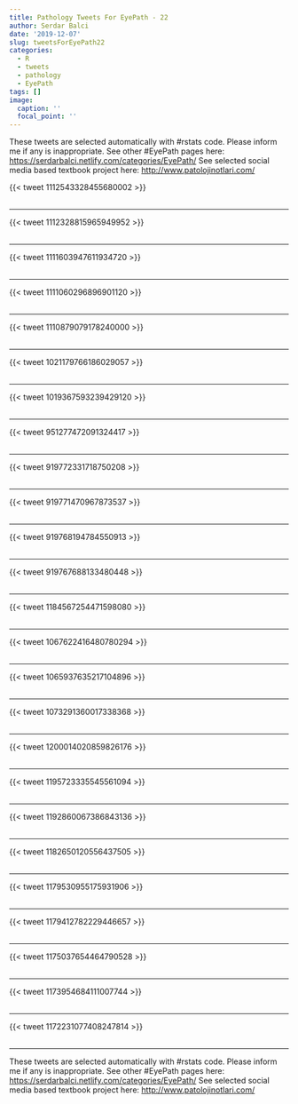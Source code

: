 ```yaml
---
title: Pathology Tweets For EyePath - 22
author: Serdar Balci
date: '2019-12-07'
slug: tweetsForEyePath22
categories:
  - R
  - tweets
  - pathology
  - EyePath
tags: []
image:
  caption: ''
  focal_point: ''
---
```



These tweets are selected automatically with #rstats code. Please inform me if any is inappropriate.
See other #EyePath pages here: https://serdarbalci.netlify.com/categories/EyePath/ 
See selected social media based textbook project here: http://www.patolojinotlari.com/

{{< tweet 1112543328455680002 >}}
<br>
<br>
<hr>
{{< tweet 1112328815965949952 >}}
<br>
<br>
<hr>
{{< tweet 1111603947611934720 >}}
<br>
<br>
<hr>
{{< tweet 1111060296896901120 >}}
<br>
<br>
<hr>
{{< tweet 1110879079178240000 >}}
<br>
<br>
<hr>
{{< tweet 1021179766186029057 >}}
<br>
<br>
<hr>
{{< tweet 1019367593239429120 >}}
<br>
<br>
<hr>
{{< tweet 951277472091324417 >}}
<br>
<br>
<hr>
{{< tweet 919772331718750208 >}}
<br>
<br>
<hr>
{{< tweet 919771470967873537 >}}
<br>
<br>
<hr>
{{< tweet 919768194784550913 >}}
<br>
<br>
<hr>
{{< tweet 919767688133480448 >}}
<br>
<br>
<hr>
{{< tweet 1184567254471598080 >}}
<br>
<br>
<hr>
{{< tweet 1067622416480780294 >}}
<br>
<br>
<hr>
{{< tweet 1065937635217104896 >}}
<br>
<br>
<hr>
{{< tweet 1073291360017338368 >}}
<br>
<br>
<hr>
{{< tweet 1200014020859826176 >}}
<br>
<br>
<hr>
{{< tweet 1195723335545561094 >}}
<br>
<br>
<hr>
{{< tweet 1192860067386843136 >}}
<br>
<br>
<hr>
{{< tweet 1182650120556437505 >}}
<br>
<br>
<hr>
{{< tweet 1179530955175931906 >}}
<br>
<br>
<hr>
{{< tweet 1179412782229446657 >}}
<br>
<br>
<hr>
{{< tweet 1175037654464790528 >}}
<br>
<br>
<hr>
{{< tweet 1173954684111007744 >}}
<br>
<br>
<hr>
{{< tweet 1172231077408247814 >}}
<br>
<br>
<hr>


These tweets are selected automatically with #rstats code. Please inform me if any is inappropriate.
See other #EyePath pages here: https://serdarbalci.netlify.com/categories/EyePath/ 
See selected social media based textbook project here: http://www.patolojinotlari.com/
